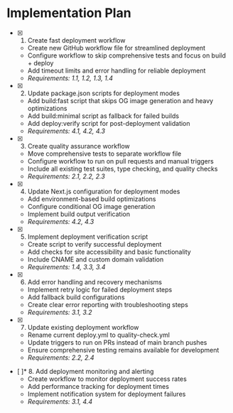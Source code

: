 # Implementation Plan

- [x] 1. Create fast deployment workflow





  - Create new GitHub workflow file for streamlined deployment
  - Configure workflow to skip comprehensive tests and focus on build + deploy
  - Add timeout limits and error handling for reliable deployment
  - _Requirements: 1.1, 1.2, 1.3, 1.4_

- [x] 2. Update package.json scripts for deployment modes





  - Add build:fast script that skips OG image generation and heavy optimizations
  - Add build:minimal script as fallback for failed builds
  - Add deploy:verify script for post-deployment validation
  - _Requirements: 4.1, 4.2, 4.3_

- [x] 3. Create quality assurance workflow





  - Move comprehensive tests to separate workflow file
  - Configure workflow to run on pull requests and manual triggers
  - Include all existing test suites, type checking, and quality checks
  - _Requirements: 2.1, 2.2, 2.3_

- [x] 4. Update Next.js configuration for deployment modes





  - Add environment-based build optimizations
  - Configure conditional OG image generation
  - Implement build output verification
  - _Requirements: 4.2, 4.3_

- [x] 5. Implement deployment verification script





  - Create script to verify successful deployment
  - Add checks for site accessibility and basic functionality
  - Include CNAME and custom domain validation
  - _Requirements: 1.4, 3.3, 3.4_

- [x] 6. Add error handling and recovery mechanisms





  - Implement retry logic for failed deployment steps
  - Add fallback build configurations
  - Create clear error reporting with troubleshooting steps
  - _Requirements: 3.1, 3.2_

- [x] 7. Update existing deployment workflow





  - Rename current deploy.yml to quality-check.yml
  - Update triggers to run on PRs instead of main branch pushes
  - Ensure comprehensive testing remains available for development
  - _Requirements: 2.2, 2.4_

- [ ]* 8. Add deployment monitoring and alerting
  - Create workflow to monitor deployment success rates
  - Add performance tracking for deployment times
  - Implement notification system for deployment failures
  - _Requirements: 3.1, 4.4_